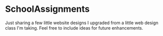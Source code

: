SchoolAssignments
=================

Just sharing a few little website designs I upgraded from a little web design class I'm taking. Feel free to include ideas for future enhancements.
